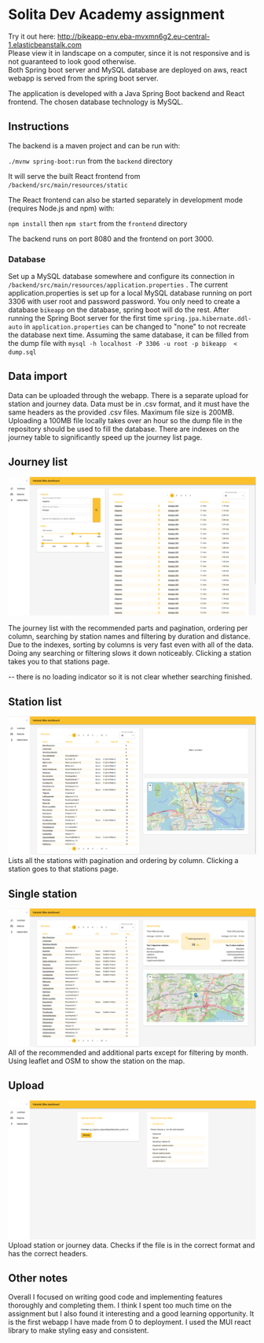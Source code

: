 # Solita Dev Academy assignment

Try it out here: http://bikeapp-env.eba-mvxmn6g2.eu-central-1.elasticbeanstalk.com \
Please view it in landscape on a computer, since it is not responsive and is not guaranteed to look good otherwise.\
Both Spring boot server and MySQL database are deployed on aws, react webapp is served from the spring boot server.

The application is developed with a Java Spring Boot backend and React frontend. The chosen database technology is MySQL.

## Instructions

The backend is a maven project and can be run with:

`./mvnw spring-boot:run` from the `backend` directory

It will serve the built React frontend from `/backend/src/main/resources/static`

The React frontend can also be started separately in development mode (requires Node.js and npm) with:

`npm install` then `npm start` from the `frontend` directory

The backend runs on port 8080 and the frontend on port 3000.

### Database

Set up a MySQL database somewhere and configure its connection in `/backend/src/main/resources/application.properties`
. The current application.properties is set up for a local MySQL database running on port 3306 with user root and 
password password. You only need to create
a database `bikeapp` on the database, spring boot will do the rest. After running the Spring Boot server for the first
time `spring.jpa.hibernate.ddl-auto` in `application.properties` can be changed to "none" to not recreate the database
next time. Assuming the same database, it can be filled from the dump file with
`mysql -h localhost -P 3306 -u root -p bikeapp  < dump.sql`
## Data import

Data can be uploaded through the webapp. There is a separate upload for station and journey data. Data must be in .csv 
format, and it must have the same headers as the provided .csv files. Maximum file size is 200MB. Uploading a 100MB file
locally takes over an hour so the dump file in the repository should be used to fill the database.
There are indexes on the journey table to significantly speed up the journey list page.

## Journey list
![](./journeylist.png)

The journey list with the recommended parts and pagination, ordering per column, searching by station names and filtering
by duration and distance. Due to the indexes, sorting by columns is very fast even with all of the data. Doing any
searching or filtering slows it down noticeably. Clicking a station takes you to that stations page.

-- there is no loading indicator so it is not clear whether searching finished.

## Station list
![](./stationlist.png)
Lists all the stations with pagination and ordering by column. Clicking a station goes to that stations page.

## Single station
![](./station.png)
All of the recommended and additional parts except for filtering by month. Using leaflet and OSM to show the station on the map.

## Upload
![](./upload.png)
Upload station or journey data. Checks if the file is in the correct format and has the correct headers.

## Other notes
Overall I focused on writing good code and implementing features thoroughly and completing them. I think I spent too much
time on the assignment but I also found it interesting and a good learning opportunity. It is the first webapp I have
made from 0 to deployment. I used the MUI react library to make styling easy and consistent.

